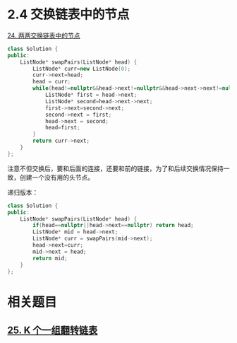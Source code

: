 # 2.4 交换链表中的节点

[24. 两两交换链表中的节点](https://leetcode.cn/problems/swap-nodes-in-pairs/)

```cpp
class Solution {
public:
    ListNode* swapPairs(ListNode* head) {
        ListNode* curr=new ListNode(0);
        curr->next=head;
        head = curr;
        while(head!=nullptr&&head->next!=nullptr&&head->next->next!=nullptr){
            ListNode* first = head->next;
            ListNode* second=head->next->next;
            first->next=second->next;
            second->next = first;
            head->next = second;
            head=first;
        }
        return curr->next;
    }
};
```

注意不但交换后，要和后面的连接，还要和前的链接，为了和后续交换情况保持一致，创建一个没有用的头节点。

递归版本：

```cpp
class Solution {
public:
    ListNode* swapPairs(ListNode* head) {
        if(head==nullptr||head->next==nullptr) return head;
        ListNode* mid = head->next;
        ListNode* curr = swapPairs(mid->next);
        head->next=curr;
        mid->next = head;
        return mid;
    }
};
```

# 相关题目

## [25. K 个一组翻转链表](https://leetcode.cn/problems/reverse-nodes-in-k-group/)



